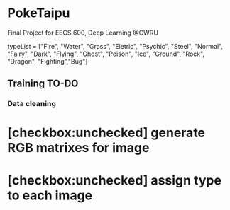 # PokeTaipu
Final Project for EECS 600, Deep Learning @CWRU

typeList = ["Fire", "Water", "Grass", "Eletric", "Psychic", "Steel", "Normal", "Fairy", "Dark", "Flying", "Ghost", "Poison", "Ice", "Ground", "Rock", "Dragon", "Fighting","Bug"]

## Training TO-DO
### Data cleaning
 # [checkbox:unchecked] generate RGB matrixes for image
 # [checkbox:unchecked] assign type to each image
